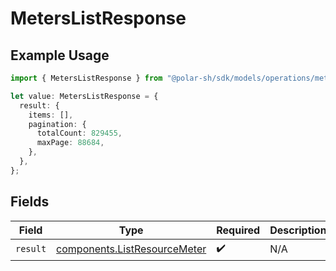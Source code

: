 # MetersListResponse

## Example Usage

```typescript
import { MetersListResponse } from "@polar-sh/sdk/models/operations/meterslist.js";

let value: MetersListResponse = {
  result: {
    items: [],
    pagination: {
      totalCount: 829455,
      maxPage: 88684,
    },
  },
};
```

## Fields

| Field                                                                        | Type                                                                         | Required                                                                     | Description                                                                  |
| ---------------------------------------------------------------------------- | ---------------------------------------------------------------------------- | ---------------------------------------------------------------------------- | ---------------------------------------------------------------------------- |
| `result`                                                                     | [components.ListResourceMeter](../../models/components/listresourcemeter.md) | :heavy_check_mark:                                                           | N/A                                                                          |